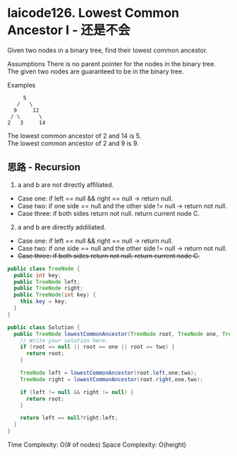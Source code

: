 # laicode126. Lowest Common Ancestor I - 还是不会
Given two nodes in a binary tree, find their lowest common ancestor.

Assumptions
There is no parent pointer for the nodes in the binary tree.  
The given two nodes are guaranteed to be in the binary tree.  

Examples

         5
       /   \
      9     12
     / \      \
    2   3     14

The lowest common ancestor of 2 and 14 is 5.  
The lowest common ancestor of 2 and 9 is 9.  

## 思路 - Recursion
1. a and b are not directly affiliated.
 - Case one: if left == null && right == null -> return null.  
 - Case two: if one side == null and the other side != null -> return not null.
 - Case three: if both sides return not null. return current node C.
2. a and b are directly addiliated.
 - Case one: if left == null && right == null -> return null.  
 - Case two: if one side == null and the other side != null -> return not null.
 - ~~Case three: if both sides return not null. return current node C.~~
```java
public class TreeNode {
  public int key;
  public TreeNode left;
  public TreeNode right;
  public TreeNode(int key) {
    this.key = key;
  }
}

public class Solution {
  public TreeNode lowestCommonAncestor(TreeNode root, TreeNode one, TreeNode two) {
    // Write your solution here.
    if (root == null || root == one || root == two) {
      return root;
    }

    TreeNode left = lowestCommonAncestor(root.left,one,two);
    TreeNode right = lowestCommonAncestor(root.right,one,two);

    if (left != null && right != null) {
      return root;
    }

    return left == null?right:left;
  }
}
```
Time Complexity: O(# of nodes)
Space Complexity: O(height)
